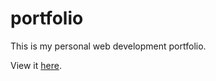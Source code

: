 # portfolio

This is my personal web development portfolio.

View it <a href="https://joebeachjoebeach.github.io/portfolio/">here</a>.
